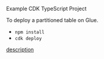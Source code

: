 Example CDK TypeScript Project

To deploy a partitioned table on Glue.

* `npm install`
* `cdk deploy`

[description](https://figmentresearch.com/aws/cdkgluetable-partition)